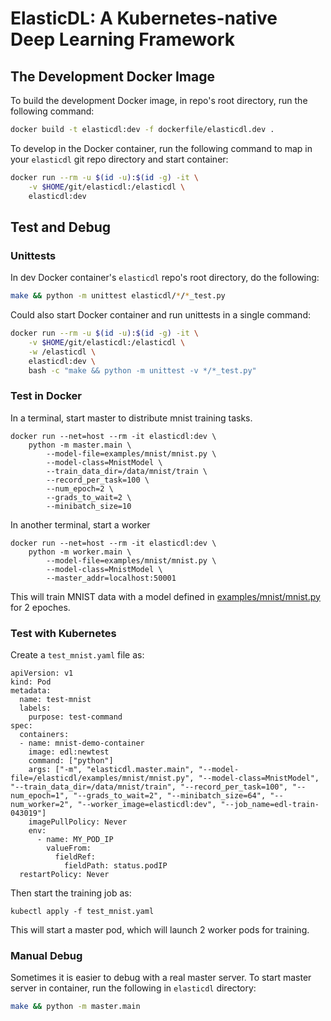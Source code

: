 # ElasticDL: A Kubernetes-native Deep Learning Framework

## The Development Docker Image

To build the development Docker image, in repo's root directory, run the following command:

```bash
docker build -t elasticdl:dev -f dockerfile/elasticdl.dev .
```

To develop in the Docker container, run the following command to map in your `elasticdl` git repo directory and start container:

```bash
docker run --rm -u $(id -u):$(id -g) -it \
    -v $HOME/git/elasticdl:/elasticdl \
    elasticdl:dev
```

## Test and Debug

### Unittests

In dev Docker container's `elasticdl` repo's root directory, do the following:

```bash
make && python -m unittest elasticdl/*/*_test.py
```

Could also start Docker container and run unittests in a single command:

```bash
docker run --rm -u $(id -u):$(id -g) -it \
    -v $HOME/git/elasticdl:/elasticdl \
    -w /elasticdl \
    elasticdl:dev \
    bash -c "make && python -m unittest -v */*_test.py"
```
### Test in Docker

In a terminal, start master to distribute mnist training tasks.

```
docker run --net=host --rm -it elasticdl:dev \
    python -m master.main \
        --model-file=examples/mnist/mnist.py \
        --model-class=MnistModel \
        --train_data_dir=/data/mnist/train \
        --record_per_task=100 \
        --num_epoch=2 \
        --grads_to_wait=2 \
        --minibatch_size=10
```

In another terminal, start a worker

```
docker run --net=host --rm -it elasticdl:dev \
    python -m worker.main \
        --model-file=examples/mnist/mnist.py \
        --model-class=MnistModel \
        --master_addr=localhost:50001
```

This will train MNIST data with a model defined in [examples/mnist/mnist.py](examples/mnist/mnist.py) for 2 epoches. 

### Test with Kubernetes
Create a `test_mnist.yaml` file as:

```
apiVersion: v1
kind: Pod
metadata:
  name: test-mnist
  labels:
    purpose: test-command
spec:
  containers:
  - name: mnist-demo-container
    image: edl:newtest
    command: ["python"]
    args: ["-m", "elasticdl.master.main", "--model-file=/elasticdl/examples/mnist/mnist.py", "--model-class=MnistModel", "--train_data_dir=/data/mnist/train", "--record_per_task=100", "--num_epoch=1", "--grads_to_wait=2", "--minibatch_size=64", "--num_worker=2", "--worker_image=elasticdl:dev", "--job_name=edl-train-043019"]
    imagePullPolicy: Never
    env:
      - name: MY_POD_IP
        valueFrom:
          fieldRef:
            fieldPath: status.podIP
  restartPolicy: Never
```

Then start the training job as:

```
kubectl apply -f test_mnist.yaml
```

This will start a master pod, which will launch 2 worker pods for training.

### Manual Debug

Sometimes it is easier to debug with a real master server. To start master server in container, run the following in `elasticdl` directory:

```bash
make && python -m master.main
```
